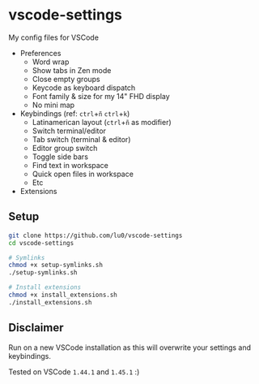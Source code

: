 # vscode-settings
My config files for VSCode
   
* Preferences
    - Word wrap 
    - Show tabs in Zen mode
    - Close empty groups
    - Keycode as keyboard dispatch
    - Font family & size for my 14" FHD display
    - No mini map
* Keybindings (ref: ```ctrl```+```ñ``` ```ctrl```+```k```)
    - Latinamerican layout (```ctrl```+```ñ``` as modifier)
    - Switch terminal/editor
    - Tab switch (terminal & editor)
    - Editor group switch
    - Toggle side bars
    - Find text in workspace
    - Quick open files in workspace
    - Etc
* Extensions

## Setup

```zsh
git clone https://github.com/lu0/vscode-settings
cd vscode-settings

# Symlinks
chmod +x setup-symlinks.sh
./setup-symlinks.sh

# Install extensions
chmod +x install_extensions.sh
./install_extensions.sh
```

## Disclaimer
Run on a new VSCode installation as this will overwrite your settings and keybindings. 

Tested on VSCode ```1.44.1``` and ```1.45.1``` :)